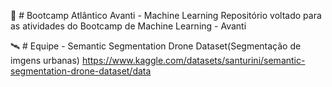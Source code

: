 🚀 # Bootcamp Atlântico Avanti - Machine Learning
Repositório voltado para as atividades do Bootcamp de Machine Learning - Avanti

🛰️ # Equipe - Semantic Segmentation Drone Dataset(Segmentação de imgens urbanas)
https://www.kaggle.com/datasets/santurini/semantic-segmentation-drone-dataset/data



